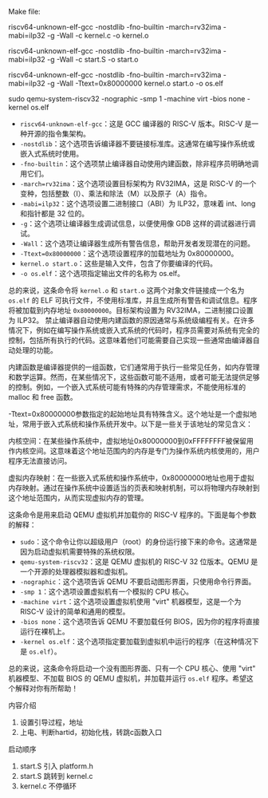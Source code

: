 Make file:

riscv64-unknown-elf-gcc -nostdlib -fno-builtin -march=rv32ima -mabi=ilp32 -g -Wall -c  kernel.c -o  kernel.o

riscv64-unknown-elf-gcc -nostdlib -fno-builtin -march=rv32ima -mabi=ilp32 -g -Wall -c  start.S -o  start.o

riscv64-unknown-elf-gcc -nostdlib -fno-builtin -march=rv32ima -mabi=ilp32 -g -Wall -Ttext=0x80000000   kernel.o start.o -o  os.elf

sudo qemu-system-riscv32 -nographic -smp 1 -machine virt -bios none -kernel os.elf 



- `riscv64-unknown-elf-gcc`：这是 GCC 编译器的 RISC-V 版本。RISC-V 是一种开源的指令集架构。
- `-nostdlib`：这个选项告诉编译器不要链接标准库。这通常在编写操作系统或嵌入式系统时使用。
- `-fno-builtin`：这个选项禁止编译器自动使用内建函数，除非程序员明确地调用它们。
- `-march=rv32ima`：这个选项设置目标架构为 RV32IMA，这是 RISC-V 的一个变种，包括整数（I）、乘法和除法（M）以及原子（A）指令。
- `-mabi=ilp32`：这个选项设置二进制接口（ABI）为 ILP32，意味着 int、long 和指针都是 32 位的。
- `-g`：这个选项让编译器生成调试信息，以便使用像 GDB 这样的调试器进行调试。
- `-Wall`：这个选项让编译器生成所有警告信息，帮助开发者发现潜在的问题。
- `-Ttext=0x80000000`：这个选项设置程序的加载地址为 0x80000000。
- `kernel.o start.o`：这些是输入文件，包含了你要编译的代码。
- `-o os.elf`：这个选项指定输出文件的名称为 os.elf。

总的来说，这条命令将 `kernel.o` 和 `start.o` 这两个对象文件链接成一个名为 `os.elf` 的 ELF 可执行文件，不使用标准库，并且生成所有警告和调试信息。程序将被加载到内存地址 `0x80000000`。目标架构设置为 RV32IMA，二进制接口设置为 ILP32。
禁止编译器自动使用内建函数的原因通常与系统级编程有关。在许多情况下，例如在编写操作系统或嵌入式系统的代码时，程序员需要对系统有完全的控制，包括所有执行的代码。这意味着他们可能需要自己实现一些通常由编译器自动处理的功能。

内建函数是编译器提供的一组函数，它们通常用于执行一些常见任务，如内存管理和数学运算。然而，在某些情况下，这些函数可能不适用，或者可能无法提供足够的控制。例如，一个嵌入式系统可能有特殊的内存管理需求，不能使用标准的 malloc 和 free 函数。


-Ttext=0x80000000参数指定的起始地址具有特殊含义。这个地址是一个虚拟地址，常用于嵌入式系统和操作系统开发中。以下是一些关于该地址的常见含义：

内核空间：在某些操作系统中，虚拟地址0x80000000到0xFFFFFFFF被保留用作内核空间。这意味着这个地址范围内的内存是专门为操作系统内核使用的，用户程序无法直接访问。

虚拟内存映射：在一些嵌入式系统和操作系统中，0x80000000地址也用于虚拟内存映射。通过在操作系统中设置适当的页表和映射机制，可以将物理内存映射到这个地址范围内，从而实现虚拟内存的管理。

这条命令是用来启动 QEMU 虚拟机并加载你的 RISC-V 程序的。下面是每个参数的解释：

- `sudo`：这个命令让你以超级用户（root）的身份运行接下来的命令。这通常是因为启动虚拟机需要特殊的系统权限。
- `qemu-system-riscv32`：这是 QEMU 虚拟机的 RISC-V 32 位版本。QEMU 是一个开源的处理器模拟器和虚拟机。
- `-nographic`：这个选项告诉 QEMU 不要启动图形界面，只使用命令行界面。
- `-smp 1`：这个选项设置虚拟机有一个模拟的 CPU 核心。
- `-machine virt`：这个选项设置虚拟机使用 "virt" 机器模型，这是一个为 RISC-V 设计的简单和通用的模型。
- `-bios none`：这个选项告诉 QEMU 不要加载任何 BIOS，因为你的程序将直接运行在裸机上。
- `-kernel os.elf`：这个选项指定要加载到虚拟机中运行的程序（在这种情况下是 `os.elf`）。

总的来说，这条命令将启动一个没有图形界面、只有一个 CPU 核心、使用 "virt" 机器模型、不加载 BIOS 的 QEMU 虚拟机，并加载并运行 `os.elf` 程序。希望这个解释对你有所帮助！

内容介绍

1. 设置引导过程，地址
2. 上电、判断hartid，初始化栈，转跳c函数入口


启动顺序
1. start.S   引入   platform.h 
2. start.S   跳转到 kernel.c
3. kernel.c  不停循环